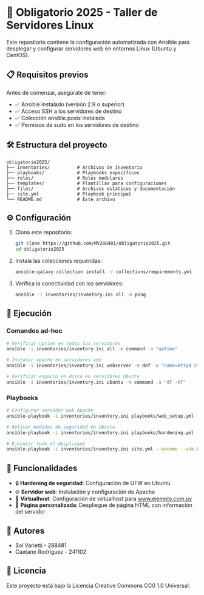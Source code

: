 # 🚀 Obligatorio 2025 - Taller de Servidores Linux

Este repositorio contiene la configuración automatizada con Ansible para desplegar y configurar servidores web en entornos Linux (Ubuntu y CentOS).

## 📋 Requisitos previos

Antes de comenzar, asegúrate de tener:

- ✅ Ansible instalado (versión 2.9 o superior)
- ✅ Acceso SSH a los servidores de destino
- ✅ Colección ansible.posix instalada
- ✅ Permisos de sudo en los servidores de destino

## 🛠️ Estructura del proyecto

```
obligatorio2025/
├── inventories/          # Archivos de inventario
├── playbooks/            # Playbooks específicos
├── roles/                # Roles modulares
├── templates/            # Plantillas para configuraciones
├── files/                # Archivos estáticos y documentación
├── site.yml              # Playbook principal
└── README.md             # Este archivo
```

## ⚙️ Configuración

1. Clona este repositorio:
   ```bash
   git clone https://github.com/MV288481/obligatorio2025.git
   cd obligatorio2025
   ```

2. Instala las colecciones requeridas:
   ```bash
   ansible-galaxy collection install -r collections/requirements.yml
   ```

3. Verifica la conectividad con los servidores:
   ```bash
   ansible -i inventories/inventory.ini all -m ping
   ```

## 🚀 Ejecución

### Comandos ad-hoc

```bash
# Verificar uptime en todos los servidores
ansible -i inventories/inventory.ini all -m command -a "uptime"

# Instalar apache en servidores web
ansible -i inventories/inventory.ini webserver -m dnf -a "name=httpd state=present" --become --ask-become-pass

# Verificar espacio en disco en servidores Ubuntu
ansible -i inventories/inventory.ini ubuntu -m command -a "df -hT"
```

### Playbooks

```bash
# Configurar servidor web Apache
ansible-playbook -i inventories/inventory.ini playbooks/web_setup.yml --become --ask-become-pass

# Aplicar medidas de seguridad en Ubuntu
ansible-playbook -i inventories/inventory.ini playbooks/hardening.yml --become --ask-become-pass

# Ejecutar todo el despliegue
ansible-playbook -i inventories/inventory.ini site.yml --become --ask-become-pass
```

## 📝 Funcionalidades

- 🔒 **Hardening de seguridad**: Configuración de UFW en Ubuntu
- 🌐 **Servidor web**: Instalación y configuración de Apache
- 🔄 **Virtualhost**: Configuración de virtualhost para www.ejemplo.com.uy
- 📄 **Página personalizada**: Despliegue de página HTML con información del servidor

## 👥 Autores

- Sol Varietti - 288481
- Caetano Rodriguez - 241102

## 📄 Licencia

Este proyecto está bajo la Licencia Creative Commons CC0 1.0 Universal.
